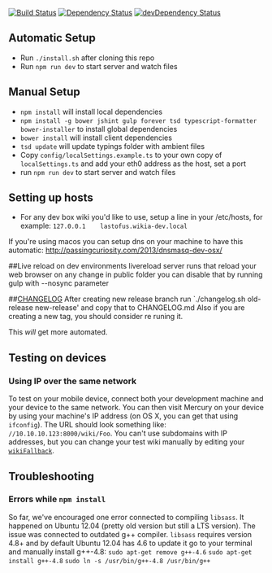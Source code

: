 [![Build Status](https://travis-ci.org/Wikia/mercury.svg)](https://travis-ci.org/Wikia/mercury)
[![Dependency Status](https://david-dm.org/Wikia/mercury.svg)](https://david-dm.org/Wikia/mercury)
[![devDependency Status](https://david-dm.org/Wikia/mercury/dev-status.svg)](https://david-dm.org/Wikia/mercury#info=devDependencies)

## Automatic Setup
* Run `./install.sh` after cloning this repo
* Run `npm run dev` to start server and watch files

## Manual Setup
* `npm install` will install local dependencies
* `npm install -g bower jshint gulp forever tsd typescript-formatter bower-installer` to install global dependencies
* `bower install` will install client dependencies
* `tsd update` will update typings folder with ambient files
* Copy `config/localSettings.example.ts` to your own copy of `localSettings.ts` and add your eth0 address as the host, set a port
* run `npm run dev` to start server and watch files

## Setting up hosts
* For any dev box wiki you'd like to use, setup a line in your /etc/hosts, for example:
`127.0.0.1    lastofus.wikia-dev.local`

If you're using macos you can setup dns on your machine to have this automatic:
http://passingcuriosity.com/2013/dnsmasq-dev-osx/

##Live reload
on dev environments livereload server runs that reload your web browser on any change in public folder
you can disable that by running gulp with --nosync parameter

##[CHANGELOG](https://github.com/Wikia/mercury/blob/master/CHANGELOG.md)
After creating new release branch
run `./changelog.sh old-release new-release' and copy that to CHANGELOG.md
Also if you are creating a new tag, you should consider re runing it.

This *will* get more automated.

## Testing on devices
### Using IP over the same network
To test on your mobile device, connect both your development machine and your device to the same network. You can then visit Mercury on your device by using your machine's IP address (on OS X, you can get that using `ifconfig`). The URL should look something like: `//10.10.10.123:8000/wiki/Foo`. You can't use subdomains with IP addresses, but you can change your test wiki manually by editing your [`wikiFallback`](https://github.com/Wikia/mercury/blob/master/config/localSettings.base.ts#L28).

## Troubleshooting
### Errors while `npm install`
So far, we've encouraged one error connected to compiling `libsass`. It happened on Ubuntu 12.04 (pretty old version but still a LTS version). The issue was connected to outdated g++ compiler. `libsass` requires version 4.8+ and by default Ubuntu 12.04 has 4.6 to update it go to your terminal and manually install g++-4.8:
`sudo apt-get remove g++-4.6`
`sudo apt-get install g++-4.8`
`sudo ln -s /usr/bin/g++-4.8 /usr/bin/g++`
